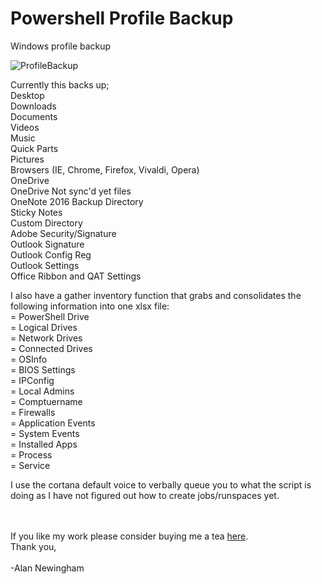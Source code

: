 # Powershell Profile Backup
Windows profile backup

![ProfileBackup](https://user-images.githubusercontent.com/48245017/68775710-f8114400-05fc-11ea-9225-d9bf51872021.png)

Currently this backs up;<br>
  Desktop<br>
  Downloads<br>
  Documents<br>
  Videos<br>
  Music<br>
  Quick Parts<br>
  Pictures<br>
  Browsers (IE, Chrome, Firefox, Vivaldi, Opera)<br>
  OneDrive<br>
  OneDrive Not sync'd yet files<br>
  OneNote 2016 Backup Directory<br>
  Sticky Notes<br>
  Custom Directory<br>
  Adobe Security/Signature<br>
  Outlook Signature<br>
  Outlook Config Reg<br>
  Outlook Settings<br>
  Office Ribbon and QAT Settings<br>
  
I also have a gather inventory function that grabs and consolidates the following information into one xlsx file: <br>
= PowerShell Drive<br>
= Logical Drives<br>
= Network Drives<br>
= Connected Drives<br>
= OSInfo<br>
= BIOS Settings<br>
= IPConfig<br>
= Local Admins<br>
= Comptuername<br>
= Firewalls<br>
= Application Events<br>
= System Events<br>
= Installed Apps<br>
= Process<br>
= Service<br>

I use the cortana default voice to verbally queue you to what the script is doing as I have not figured out how to create jobs/runspaces yet. <br>
<br>
<br>

If you like my work please consider buying me a tea <a href="https://www.buymeacoffee.com/mwWXAyznc">here</a>. 
<br>
Thank you, <br>
<br>
-Alan Newingham
